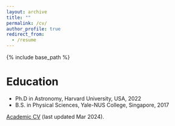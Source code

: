 ```yaml
---
layout: archive
title: ""
permalink: /cv/
author_profile: true
redirect_from:
  - /resume
---
```

{% include base_path %}

Education
======
* Ph.D in Astronomy, Harvard University, USA, 2022
* B.S. in Physical Sciences, Yale-NUS College, Singapore, 2017

<a href="https://rohannaidu.github.io/files/Rohan_Naidu[CV].pdf" target="_blank">Academic CV</a> (last updated Mar 2024).


